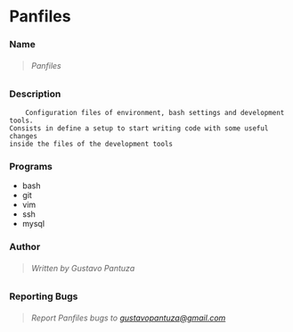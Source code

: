 Panfiles
=======

### Name

> ###### Panfiles

### Description

        Configuration files of environment, bash settings and development tools.
    Consists in define a setup to start writing code with some useful changes 
    inside the files of the development tools

### Programs

- bash
- git
- vim
- ssh
- mysql

### Author

> ###### Written by Gustavo Pantuza

### Reporting Bugs

> ###### Report Panfiles bugs to gustavopantuza@gmail.com
